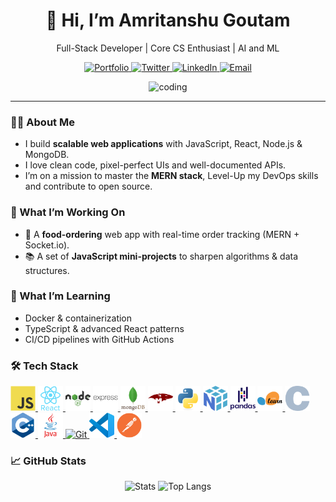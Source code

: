 <h1 align="center">👋 Hi, I’m Amritanshu Goutam</h1>
<p align="center">
  Full-Stack Developer | Core CS Enthusiast | AI and ML
</p>

<p align="center">
  <a href="https://amritanshuportfolio.vercel.app/" target="_blank">
    <img alt="Portfolio" src="https://img.shields.io/badge/Portfolio-View%20Site-blue?style=flat&logo=vercel" />
  </a>
  <a href="https://x.com/Amritanshutwt" target="_blank">
    <img alt="Twitter" src="https://img.shields.io/badge/Twitter-@Amritanshutwt-1DA1F2?style=flat&logo=twitter" />
  </a>
  <a href="https://www.linkedin.com/in/amritanshu-goutam-015bab248/" target="_blank">
    <img alt="LinkedIn" src="https://img.shields.io/badge/LinkedIn-Amritanshu%20Goutam-0077B5?style=flat&logo=linkedin" />
  </a>
  <a href="mailto:amritanshugoutam@gmail.com">
    <img alt="Email" src="https://img.shields.io/badge/Email-amritanshugoutam@gmail.com-DD0031?style=flat&logo=gmail" />
  </a>
</p>

<p align="center">
  <img width="300" alt="coding" src="https://miro.medium.com/v2/resize:fit:1358/1*gReLR6hZjwyBxHmfLN1AVw.gif" />
</p>

---

### 👨‍💻 About Me
- I build **scalable web applications** with JavaScript, React, Node.js & MongoDB.  
- I love clean code, pixel-perfect UIs and well-documented APIs.  
- I’m on a mission to master the **MERN stack**, Level-Up my DevOps skills and contribute to open source.

### 🔭 What I’m Working On
- 🚀 A **food-ordering** web app with real-time order tracking (MERN + Socket.io).  
- 📚 A set of **JavaScript mini-projects** to sharpen algorithms & data structures.  

### 🌱 What I’m Learning
- Docker & containerization  
- TypeScript & advanced React patterns  
- CI/CD pipelines with GitHub Actions  

### 🛠️ Tech Stack

<p align="left">
  <!-- Web & JS -->
  <a href="https://developer.mozilla.org/en-US/docs/Web/JavaScript" target="_blank">
    <img alt="JavaScript" src="https://raw.githubusercontent.com/devicons/devicon/master/icons/javascript/javascript-original.svg" width="40" />
  </a>
  <a href="https://reactjs.org" target="_blank">
    <img alt="React" src="https://raw.githubusercontent.com/devicons/devicon/master/icons/react/react-original-wordmark.svg" width="40" />
  </a>
  <a href="https://nodejs.org" target="_blank">
    <img alt="Node.js" src="https://raw.githubusercontent.com/devicons/devicon/master/icons/nodejs/nodejs-original-wordmark.svg" width="40" />
  </a>
  <a href="https://expressjs.com" target="_blank">
    <img alt="Express" src="https://raw.githubusercontent.com/devicons/devicon/master/icons/express/express-original-wordmark.svg" width="40" />
  </a>
  <a href="https://www.mongodb.com" target="_blank">
    <img alt="MongoDB" src="https://raw.githubusercontent.com/devicons/devicon/master/icons/mongodb/mongodb-original-wordmark.svg" width="40" />
  </a>
  <a href="https://mongoosejs.com" target="_blank">
    <img alt="Mongoose" src="https://raw.githubusercontent.com/devicons/devicon/master/icons/mongoose/mongoose-original.svg" width="40" />
  </a>

  <!-- Python & Data Science -->
  <a href="https://www.python.org" target="_blank">
    <img alt="Python" src="https://raw.githubusercontent.com/devicons/devicon/master/icons/python/python-original.svg" width="40" />
  </a>
  <a href="https://numpy.org" target="_blank">
    <img alt="NumPy" src="https://raw.githubusercontent.com/devicons/devicon/master/icons/numpy/numpy-original.svg" width="40" />
  </a>
  <a href="https://pandas.pydata.org" target="_blank">
    <img alt="Pandas" src="https://raw.githubusercontent.com/devicons/devicon/master/icons/pandas/pandas-original-wordmark.svg" width="40" />
  </a>
  <a href="https://scikit-learn.org" target="_blank">
    <img alt="Scikit-learn" src="https://raw.githubusercontent.com/devicons/devicon/master/icons/scikitlearn/scikitlearn-original.svg" width="40" />
  </a>

  <!-- Systems Languages -->
  <a href="https://en.wikipedia.org/wiki/C_(programming_language)" target="_blank">
    <img alt="C" src="https://raw.githubusercontent.com/devicons/devicon/master/icons/c/c-original.svg" width="40" />
  </a>
  <a href="https://en.wikipedia.org/wiki/C%2B%2B" target="_blank">
    <img alt="C++" src="https://raw.githubusercontent.com/devicons/devicon/master/icons/cplusplus/cplusplus-original.svg" width="40" />
  </a>
  <a href="https://www.oracle.com/java/" target="_blank">
    <img alt="Java" src="https://raw.githubusercontent.com/devicons/devicon/master/icons/java/java-original-wordmark.svg" width="40" />
  </a>

  <!-- Tools & IDEs -->
  <a href="https://git-scm.com" target="_blank">
    <img alt="Git" src="https://www.vectorlogo.zone/logos/git-scm/git-scm-icon.svg" width="40" />
  </a>
  <a href="https://code.visualstudio.com" target="_blank">
    <img alt="VS Code" src="https://raw.githubusercontent.com/devicons/devicon/master/icons/vscode/vscode-original.svg" width="40" />
  </a>
  <a href="https://www.postman.com" target="_blank">
    <img alt="Postman" src="https://raw.githubusercontent.com/devicons/devicon/master/icons/postman/postman-original.svg" width="40" />
  </a>
</p>


### 📈 GitHub Stats

<p align="center">
  <img alt="Stats" src="https://github-readme-stats.vercel.app/api?username=bhutuklearning&show_icons=true&theme=react" />
  <img alt="Top Langs" src="https://github-readme-stats.vercel.app/api/top-langs/?username=bhutuklearning&layout=compact&theme=react" />
</p>
